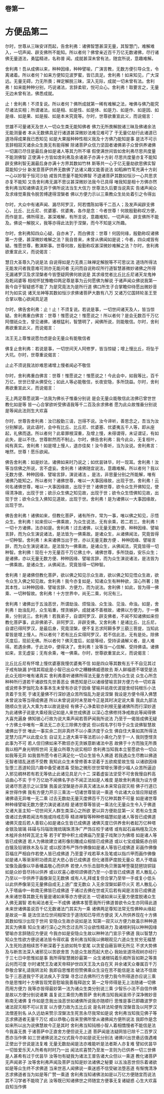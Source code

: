 <hgroup>
  <h2>卷第一</h2>
  <h1>方便品第二</h1>
</hgroup>
<p>
  尔时，世尊从三昧安详而起，告舍利弗：诸佛智慧甚深无量，其智慧门，难解难入，一切声闻、辟支佛所不能知。所以者何？佛曾亲近百千万亿无数诸佛，尽行诸佛无量道法，勇猛精进，名称普
  闻。成就甚深未曾有法，随宜所说，意趣难解。
</p>
<p>
  舍利弗！吾从成佛以来，种种因缘，种种譬喻，广演言教，无数方便引导众生，令离诸着。所以者何？如来方便知见波罗蜜，皆已具足。舍利弗！如来知见，广大深远。无量无碍，力无所畏；禅定解脱三昧，深入无际，成就一切未曾有法。舍利弗！如来能种种分别，巧说诸法，言辞柔软，悦可众心。舍利弗！取要言之，无量无边未曾有法，佛悉成就。
</p>
<p>
  止！舍利弗！不须复说。所以者何？佛所成就第一稀有难解之法，唯佛与佛乃能究尽诸法实相；所谓诸法，如是相、如是性、如是体、如是力、如是作、如是因、如是缘、如是果、如是报、如是本末究竟等。尔时，世尊欲重宣此义，而说偈言：
</p>
<div class="commentary">
  <span>世雄不可量</span
  ><span>诸天及世人</span
  ><span>一切众生类</span
  ><span>无能知佛者</span>
  <span>佛力无所畏</span
  ><span>解脱诸三昧</span
  ><span>及佛诸余法</span
  ><span>无能测量者</span>
  <span>本从无数佛</span
  ><span>具足行诸道</span
  ><span>甚深微妙法</span
  ><span>难见难可了</span>
  <span>于无量亿劫</span
  ><span>行此诸道已</span
  ><span>道场得成果</span
  ><span>我已悉知见</span>
  <span>如是大果报</span
  ><span>种种性相义</span
  ><span>我及十方佛</span
  ><span>乃能知是事</span>
  <span>是法不可示</span
  ><span>言辞相寂灭</span
  ><span>诸余众生类</span
  ><span>无有能得解</span>
  <span>除诸菩萨众</span
  ><span>信力坚固者</span
  ><span>诸佛弟子众</span
  ><span>曾供养诸佛</span>
  <span>一切漏已尽</span
  ><span>住是最后身</span
  ><span>如是诸人等</span
  ><span>其力所不堪</span>
  <span>假使满世间</span
  ><span>皆如舍利弗</span
  ><span>尽思共度量</span
  ><span>不能测佛智</span>
  <span>正使满十方</span
  ><span>皆如舍利弗</span
  ><span>及余诸弟子</span
  ><span>亦满十方刹</span>
  <span>尽思共度量</span
  ><span>亦复不能知</span>
  <span>辟支佛利智</span
  ><span>无漏最后身</span
  ><span>亦满十方界</span
  ><span>其数如竹林</span>
  <span>斯等共一心</span
  ><span>于亿无量劫</span
  ><span>欲思佛实智</span
  ><span>莫能知少分</span>
  <span>新发意菩萨</span
  ><span>供养无数佛</span
  ><span>了达诸义趣</span
  ><span>又能善说法</span>
  <span>如稻麻竹苇</span
  ><span>充满十方刹</span
  ><span>一心以妙智</span
  ><span>于恒河沙劫</span>
  <span>咸皆共思量</span
  ><span>不能知佛智</span>
  <span>不退诸菩萨</span
  ><span>其数如恒沙</span
  ><span>一心共思求</span
  ><span>亦复不能知</span>
  <span>又告舍利弗</span
  ><span>无漏不思议</span
  ><span>甚深微妙法</span
  ><span>我今已具得</span>
  <span>唯我知是相</span
  ><span>十方佛亦然</span>
  <span>舍利弗当知</span
  ><span>诸佛语无异</span
  ><span>于佛所说法</span
  ><span>当生大信力</span>
  <span>世尊法久后</span
  ><span>要当说真实</span>
  <span>告诸声闻众</span
  ><span>及求缘觉乘</span
  ><span>我令脱苦缚</span
  ><span>逮得涅槃者</span>
  <span>佛以方便力</span
  ><span>示以三乘教</span
  ><span>众生处处着</span
  ><span>引之令得出</span>
</div>
<p>
  尔时，大众中有诸声闻、漏尽阿罗汉，阿若憍陈如等千二百人；及发声闻辟支佛心，比丘、比丘尼、优婆塞、优婆夷，各作是念：今者世尊！何故殷勤称叹方便，而作是言。佛所得法，甚深难解，有所言说，意趣难知，一切声闻、辟支佛所不能及。佛说一解脱义，我等亦得此法到于涅槃，而今不知是义所趣。
</p>
<p>
  尔时，舍利弗知四众心疑，自亦未了，而白佛言：世尊！何因何缘，殷勤称叹诸佛第一方便，甚深微妙难解之法？我自昔来，未曾从佛闻如是说；今者，四众咸皆有疑。惟愿世尊，敷演斯事。世尊何故，殷勤称叹甚深微妙难解之法？尔时，舍利弗欲重宣此义，而说偈言：
</p>
<div class="commentary">
  <span>慧日大圣尊</span
  ><span>久乃说是法</span>
  <span>自说得如是</span
  ><span>力无畏三昧</span
  ><span>禅定解脱等</span
  ><span>不可思议法</span>
  <span>道场所得法</span
  ><span>无能发问者</span
  ><span>我意难可测</span
  ><span>亦无能问者</span>
  <span>无问而自说</span
  ><span>称叹所行道</span
  ><span>智慧甚微妙</span
  ><span>诸佛之所得</span>
  <span>无漏诸罗汉</span
  ><span>及求涅槃者</span
  ><span>今皆堕疑网</span
  ><span>佛何故说是</span>
  <span>其求缘觉者</span
  ><span>比丘比丘尼</span
  ><span>诸天龙鬼神</span
  ><span>及乾闼婆等</span>
  <span>相视怀犹豫</span
  ><span>瞻仰两足尊</span
  ><span>是事为云何</span
  ><span>愿佛为解说</span>
  <span>于诸声闻众</span
  ><span>佛说我第一</span
  ><span>我今自于智</span
  ><span>疑惑不能了</span>
  <span>为是究竟法</span
  ><span>为是所行道</span>
  <span>佛口所生子</span
  ><span>合掌瞻仰待</span
  ><span>愿出微妙音</span
  ><span>时为如实说</span>
  <span>诸天龙神等</span
  ><span>其数如恒沙</span
  ><span>求佛诸菩萨</span
  ><span>大数有八万</span>
  <span>又诸万亿国</span
  ><span>转轮圣王至</span
  ><span>合掌以敬心</span
  ><span>欲闻具足道</span>
</div>
<p>
  尔时，佛告舍利弗：止！止！不须复说。若说是事，一切世间诸天及人，皆当惊疑。舍利弗重白佛言：世尊！惟愿说之！惟愿说之！所以者何？是会无数百千万亿阿僧祇众生，曾见诸佛，诸根猛利，智慧明了，闻佛所说，则能敬信。尔时，舍利弗欲重宣此义，而说偈言：
</p>
<div class="commentary">
  <span>法王无上尊</span
  ><span>惟说愿勿虑</span
  ><span>是会无量众</span
  ><span>有能敬信者</span>
</div>
<p>
  佛复止舍利弗：若说是事，一切世间天人阿修罗，皆当惊疑；增上慢比丘，将坠于大坑。尔时，世尊重说偈言：
</p>
<div class="commentary">
  <span>止止不须说</span
  ><span>我法妙难思</span
  ><span>诸增上慢者</span
  ><span>闻必不敬信</span>
</div>
<p>
  尔时，舍利弗重白佛言：世尊！惟愿说之！惟愿说之！今此会中，如我等比，百千万亿，世世已曾从佛受化；如此人等必能敬信，长夜安隐，多所饶益。尔时，舍利弗欲重宣此义，而说偈言：
</p>
<div class="commentary">
  <span>无上两足尊</span
  ><span>愿说第一法</span
  ><span>我为佛长子</span
  ><span>惟垂分别说</span>
  <span>是会无量众</span
  ><span>能敬信此法</span
  ><span>佛已曾世世</span
  ><span>教化如是等</span>
  <span>皆一心合掌</span
  ><span>欲听受佛语</span
  ><span>我等千二百</span
  ><span>及余求佛者</span>
  <span>愿为此众故</span
  ><span>惟垂分别说</span
  ><span>是等闻此法</span
  ><span>则生大欢喜</span>
</div>
<p>
  尔时，世尊告舍利弗：汝已殷勤三请，岂得不说。汝今谛听，善思念之，吾当为汝分别解说。说此语时，会中有比丘、比丘尼、优婆塞、优婆夷五千人等，即从座起，礼佛而退。所以者何？此辈罪根深重，及增上慢，未得谓得，未证谓证，有如此失，是以不住。世尊默然而不制止。尔时，佛告舍利弗：我今此众，无复枝叶，纯有真实。舍利弗！如是增上慢人，退亦佳矣！汝今善听，当为汝说。舍利弗言：唯然，世尊！愿乐欲闻。
</p>
<p>
  佛告舍利弗：如是妙法，诸佛如来时乃说之；如优昙钵华，时一现耳。舍利弗！汝等当信佛之所说，言不虚妄。舍利弗！诸佛随宜说法，意趣难解。所以者何？我以无数方便、种种因缘、譬喻言辞，演说诸法
  。是法，非思量分别之所能解，唯有诸佛乃能知之。所以者何？诸佛世尊，唯以一大事因缘故，出现于世。舍利弗！云何名诸佛世尊，唯以一大事因缘故，出现于世？诸佛世尊，欲令众生开佛知见，使得清净故，出现于世；欲示众生佛之知见故，出现于世；欲令众生悟佛知见故，出现于世；欲令众生入佛知见道故，出现于世。舍利弗！是为诸佛以一大事因缘故，出现于世。
</p>
<p>
  佛告舍利弗！诸佛如来，但教化菩萨，诸有所作，常为一事，唯以佛之知见，示悟众生。舍利弗！如来但以一佛乘故，为众生说法，无有余乘，若二若三。舍利弗！一切十方诸佛，法亦如是。舍利弗！过去诸佛，以无量无数方便、种种因缘、譬喻言辞，而为众生演说诸法，是法皆为一佛乘故。是诸众生，从诸佛闻法，究竟皆得一切种智。舍利弗！未来诸佛当出于世，亦以无量无数方便
  、种种因缘、譬喻言辞，而为众生演说诸法，是法皆为一佛乘故。是诸众生，从佛闻法，究竟皆得一切种智。舍利佛！现在十方无量百千万亿佛土中，诸佛世尊，多所饶益，安乐众生；是诸佛，亦以无量无数方便、种种因缘、譬喻言辞，而为众生演说诸法，是法皆为一佛乘故。是诸众生，从佛闻法，究竟皆得一切种智。
</p>
<p>
  舍利弗！是诸佛但教化菩萨，欲以佛之知见示众生故，欲以佛之知见悟众生故，欲令众生入佛之知见故。舍利弗！我今亦复如是，知诸众生有种种欲，深心所著；随其本性，以种种因缘、譬喻言辞、方便力，而为说法。舍利佛！如此，皆为得一佛乘、一切种智故。舍利弗！十方世界中，尚无二乘，何况有三。
</p>
<p>
  舍利弗！诸佛出于五浊恶世，所谓劫浊、烦恼浊、众生浊、见浊、命浊。如是，舍利弗！劫浊乱时，众生垢重，悭贪嫉妒，成就诸不善根故，诸佛以方便力，于一佛乘，分别说三。舍利弗！若我弟子，自谓阿罗汉、辟支佛者，不闻不知诸佛如来但教化菩萨事，此非佛弟子、非阿罗汉、非辟支佛。又舍利弗！是诸比丘、比丘尼，自谓已得阿罗汉，是最后身，究竟涅槃，便不复志求阿耨多罗三藐三菩提，当知此辈皆是增上慢人。所以者何？若有比丘实得阿罗汉，若不信此法，无有是处。除佛灭度后，现前无佛。所以者何？佛灭度后，如是等经，受持读诵解义者，是人难得。若遇余佛，于此法中，便得决了。舍利弗！汝等当一心信解、受持佛语。诸佛如来，言无虚妄；无有余乘，唯一佛乘。尔时，世尊欲重宣此义，而说偈言：
</p>
<div class="commentary">
  <span>比丘比丘尼</span
  ><span>有怀增上慢</span
  ><span>优婆塞我慢</span
  ><span>优婆夷不信</span>
  <span>如是四众等</span
  ><span>其数有五千</span
  ><span>不自见其过</span
  ><span>于戒有缺漏</span>
  <span>护惜其瑕疵</span
  ><span>是小智已出</span
  ><span>众中之糟糠</span
  ><span>佛威德故去</span>
  <span>斯人鲜福德</span
  ><span>不堪受是法</span
  ><span>此众无枝叶</span
  ><span>唯有诸真实</span>
  <span>舍利弗善听</span
  ><span>诸佛所得法</span
  ><span>无量方便力</span
  ><span>而为众生说</span>
  <span>众生心所念</span
  ><span>种种所行道</span
  ><span>若干诸欲性</span
  ><span>先世善恶业</span>
  <span>佛悉知是已</span
  ><span>以诸缘譬喻</span
  ><span>言辞方便力</span
  ><span>令一切欢喜</span>
  <span>或说修多罗</span
  ><span>伽陀及本事</span
  ><span>本生未曾有</span
  ><span>亦说于因缘</span>
  <span>譬喻并祇夜</span
  ><span>优波提舍经</span
  ><span>钝根乐小法</span
  ><span>贪着于生死</span>
  <span>于诸无量佛</span
  ><span>不行深妙道</span
  ><span>众苦所恼乱</span
  ><span>为是说涅槃</span>
  <span>我设是方便</span
  ><span>令得入佛慧</span
  ><span>未曾说汝等</span
  ><span>当得成佛道</span>
  <span>所以未曾说</span
  ><span>说时未至故</span
  ><span>今正是其时</span
  ><span>决定说大乘</span>
  <span>我此九部法</span
  ><span>随顺众生说</span
  ><span>入大乘为本</span
  ><span>以故说是经</span>
  <span>有佛子心净</span
  ><span>柔软亦利根</span
  ><span>无量诸佛所</span
  ><span>而行深妙道</span>
  <span>为此诸佛子</span
  ><span>说是大乘经</span
  ><span>我记如是人</span
  ><span>来世成佛道</span>
  <span>以深心念佛</span
  ><span>修持净戒故</span
  ><span>此等闻得佛</span
  ><span>大喜充遍身</span>
  <span>佛知彼心行</span
  ><span>故为说大乘</span
  ><span>声闻若菩萨</span
  ><span>闻我所说法</span>
  <span>乃至于一偈</span
  ><span>皆成佛无疑</span>
  <span>十方佛土中</span
  ><span>唯有一乘法</span
  ><span>无二亦无三</span
  ><span>除佛方便说</span>
  <span>但以假名字</span
  ><span>引导于众生</span
  ><span>说佛智慧故</span
  ><span>诸佛出于世</span>
  <span>唯此一事实</span
  ><span>余二则非真</span
  ><span>终不以小乘</span
  ><span>济度于众生</span>
  <span>佛自住大乘</span
  ><span>如其所得法</span
  ><span>定慧力庄严</span
  ><span>以此度众生</span>
  <span>自证无上道</span
  ><span>大乘平等法</span
  ><span>若以小乘化</span
  ><span>乃至于一人</span>
  <span>我则堕悭贪</span
  ><span>此事为不可</span>
  <span>若人信归佛</span
  ><span>如来不欺诳</span
  ><span>亦无贪嫉意</span
  ><span>断诸法中恶</span>
  <span>故佛于十方</span
  ><span>而独无所畏</span
  ><span>我以相严身</span
  ><span>光明照世间</span>
  <span>无量众所尊</span
  ><span>为说实相印</span>
  <span>舍利弗当知</span
  ><span>我本立誓愿</span
  ><span>欲令一切众</span
  ><span>如我等无异</span>
  <span>如我昔所愿</span
  ><span>今者已满足</span
  ><span>化一切众生</span
  ><span>皆令入佛道</span>
  <span>若我遇众生</span
  ><span>尽教以佛道</span
  ><span>无智者错乱</span
  ><span>迷惑不受教</span>
  <span>我知此众生</span
  ><span>未曾修善本</span
  ><span>坚着于五欲</span
  ><span>痴爱故生恼</span>
  <span>以诸欲因缘</span
  ><span>坠堕三恶道</span
  ><span>轮回六趣中</span
  ><span>备受诸苦毒</span>
  <span>受胎之微形</span
  ><span>世世常增长</span
  ><span>薄德少福人</span
  ><span>众苦所逼迫</span>
  <span>入邪见稠林</span
  ><span>若有若无等</span
  ><span>依止此诸见</span
  ><span>具足六十二</span>
  <span>深着虚妄法</span
  ><span>坚受不可舍</span
  ><span>我慢自矜高</span
  ><span>谄曲心不实</span>
  <span>于千万亿劫</span
  ><span>不闻佛名字</span
  ><span>亦不闻正法</span
  ><span>如是人难度</span>
  <span>是故舍利弗</span
  ><span>我为设方便</span
  ><span>说诸尽苦道</span
  ><span>示之以涅槃</span>
  <span>我虽说涅槃</span
  ><span>是亦非真灭</span
  ><span>诸法从本来</span
  ><span>常自寂灭相</span>
  <span>佛子行道已</span
  ><span>来世得作佛</span>
  <span>我有方便力</span
  ><span>开示三乘法</span
  ><span>一切诸世尊</span
  ><span>皆说一乘道</span>
  <span>今此诸大众</span
  ><span>皆应除疑惑</span
  ><span>诸佛语无异</span
  ><span>唯一无二乘</span>
  <span>过去无数劫</span
  ><span>无量灭度佛</span
  ><span>百千万亿种</span
  ><span>其数不可量</span>
  <span>如是诸世尊</span
  ><span>种种缘譬喻</span
  ><span>无数方便力</span
  ><span>演说诸法相</span>
  <span>是诸世尊等</span
  ><span>皆说一乘法</span
  ><span>化无量众生</span
  ><span>令入于佛道</span>
  <span>又诸大圣主</span
  ><span>知一切世间</span
  ><span>天人群生类</span
  ><span>深心之所欲</span>
  <span>更以异方便</span
  ><span>助显第一义</span>
  <span>若有众生类</span
  ><span>值诸过去佛</span
  ><span>若闻法布施</span
  ><span>或持戒忍辱</span>
  <span>精进禅智等</span
  ><span>种种修福慧</span
  ><span>如是诸人等</span
  ><span>皆已成佛道</span>
  <span>诸佛灭度后</span
  ><span>若人善软心</span
  ><span>如是诸众生</span
  ><span>皆已成佛道</span>
  <span>诸佛灭度已</span
  ><span>供养舍利者</span
  ><span>起万亿种塔</span
  ><span>金银及玻璃</span>
  <span>砗磲与玛瑙</span
  ><span>玫瑰琉璃珠</span
  ><span>清净广严饰</span
  ><span>庄校于诸塔</span>
  <span>或有起石庙</span
  ><span>栴檀及沉水</span
  ><span>木榓并余材</span
  ><span>砖瓦泥土等</span>
  <span>若于旷野中</span
  ><span>积土成佛庙</span
  ><span>乃至童子戏</span
  ><span>聚沙为佛塔</span>
  <span>如是诸人等</span
  ><span>皆已成佛道</span>
  <span>若人为佛故</span
  ><span>建立诸形像</span
  ><span>刻雕成众相</span
  ><span>皆已成佛道</span>
  <span>或以七宝成</span
  ><span>鍮鉐赤白铜</span
  ><span>白镴及铅锡</span
  ><span>铁木及与泥</span>
  <span>或以胶漆布</span
  ><span>严饰作佛像</span
  ><span>如是诸人等</span
  ><span>皆已成佛道</span>
  <span>彩画作佛像</span
  ><span>百福庄严相</span
  ><span>自作若使人</span
  ><span>皆已成佛道</span>
  <span>乃至童子戏</span
  ><span>若草木及笔</span
  ><span>或以指爪甲</span
  ><span>而画作佛像</span>
  <span>如是诸人等</span
  ><span>渐渐积功德</span
  ><span>具足大悲心</span
  ><span>皆已成佛道</span>
  <span>但化诸菩萨</span
  ><span>度脱无量众</span>
  <span>若人于塔庙</span
  ><span>宝像及画像</span
  ><span>以华香幡盖</span
  ><span>敬心而供养</span>
  <span>若使人作乐</span
  ><span>击鼓吹角贝</span
  ><span>箫笛琴箜篌</span
  ><span>琵琶铙铜钹</span>
  <span>如是众妙音</span
  ><span>尽持以供养</span>
  <span>或以欢喜心</span
  ><span>歌呗颂佛德</span
  ><span>乃至一小音</span
  ><span>皆已成佛道</span>
  <span>若人散乱心</span
  ><span>乃至以一华</span
  ><span>供养于画像</span
  ><span>渐见无数佛</span>
  <span>或有人礼拜</span
  ><span>或复但合掌</span
  ><span>乃至举一手</span
  ><span>或复小低头</span>
  <span>以此供养像</span
  ><span>渐见无量佛</span
  ><span>自成无上道</span
  ><span>广度无数众</span>
  <span>入无余涅槃</span
  ><span>如薪尽火灭</span>
  <span>若人散乱心</span
  ><span>入于塔庙中</span
  ><span>一称南无佛</span
  ><span>皆已成佛道</span>
  <span>于诸过去佛</span
  ><span>在世或灭后</span
  ><span>若有闻是法</span
  ><span>皆已成佛道</span>
  <span>未来诸世尊</span
  ><span>其数无有量</span
  ><span>是诸如来等</span
  ><span>亦方便说法</span>
  <span>一切诸如来</span
  ><span>以无量方便</span
  ><span>度脱诸众生</span
  ><span>入佛无漏智</span>
  <span>若有闻法者</span
  ><span>无一不成佛</span>
  <span>诸佛本誓愿</span
  ><span>我所行佛道</span
  ><span>普欲令众生</span
  ><span>亦同得此道</span>
  <span>未来世诸佛</span
  ><span>虽说百千亿</span
  ><span>无数诸法门</span
  ><span>其实为一乘</span>
  <span>诸佛两足尊</span
  ><span>知法常无性</span
  ><span>佛种从缘起</span
  ><span>是故说一乘</span>
  <span>是法住法位</span
  ><span>世间相常住</span
  ><span>于道场知已</span
  ><span>导师方便说</span>
  <span>天人所供养</span
  ><span>现在十方佛</span
  ><span>其数如恒沙</span
  ><span>出现于世间</span>
  <span>安隐众生故</span
  ><span>亦说如是法</span>
  <span>知第一寂灭</span
  ><span>以方便力故</span
  ><span>虽示种种道</span
  ><span>其实为佛乘</span>
  <span>知众生诸行</span
  ><span>深心之所念</span
  ><span>过去所习业</span
  ><span>欲性精进力</span>
  <span>及诸根利钝</span
  ><span>以种种因缘</span
  ><span>譬喻亦言辞</span
  ><span>随应方便说</span>
  <span>今我亦如是</span
  ><span>安隐众生故</span
  ><span>以种种法门</span
  ><span>宣示于佛道</span>
  <span>我以智慧力</span
  ><span>知众生性欲</span
  ><span>方便说诸法</span
  ><span>皆令得欢喜</span>
  <span>舍利弗当知</span
  ><span>我以佛眼观</span
  ><span>见六道众生</span
  ><span>贫穷无福慧</span>
  <span>入生死险道</span
  ><span>相续苦不断</span
  ><span>深着于五欲</span
  ><span>如牦牛爱尾</span>
  <span>以贪爱自蔽</span
  ><span>盲暝无所见</span>
  <span>不求大势佛</span
  ><span>及与断苦法</span
  ><span>深入诸邪见</span
  ><span>以苦欲舍苦</span>
  <span>为是众生故</span
  ><span>而起大悲心</span>
  <span>我始坐道场</span
  ><span>观树亦经行</span
  ><span>于三七日中</span
  ><span>思惟如是事</span>
  <span>我所得智慧</span
  ><span>微妙最第一</span>
  <span>众生诸根钝</span
  ><span>着乐痴所盲</span
  ><span>如斯之等类</span
  ><span>云何而可度</span>
  <span>尔时诸梵王</span
  ><span>及诸天帝释</span
  ><span>护世四天王</span
  ><span>及大自在天</span>
  <span>并余诸天众</span
  ><span>眷属百千万</span
  ><span>恭敬合掌礼</span
  ><span>请我转法轮</span>
  <span>我即自思惟</span
  ><span>若但赞佛乘</span
  ><span>众生没在苦</span
  ><span>不能信是法</span>
  <span>破法不信故</span
  ><span>坠于三恶道</span
  ><span>我宁不说法</span
  ><span>疾入于涅槃</span>
  <span>寻念过去佛</span
  ><span>所行方便力</span
  ><span>我今所得道</span
  ><span>亦应说三乘</span>
  <span>作是思惟时</span
  ><span>十方佛皆现</span
  ><span>梵音慰喻我</span
  ><span>善哉释迦文</span>
  <span>第一之导师</span
  ><span>得是无上法</span
  ><span>随诸一切佛</span
  ><span>而用方便力</span>
  <span>我等亦皆得</span
  ><span>最妙第一法</span
  ><span>为诸众生类</span
  ><span>分别说三乘</span>
  <span>少智乐小法</span
  ><span>不自信作佛</span
  ><span>是故以方便</span
  ><span>分别说诸果</span>
  <span>虽复说三乘</span
  ><span>但为教菩萨</span>
  <span>舍利弗当知</span
  ><span>我闻圣师子</span
  ><span>深净微妙音</span
  ><span>称南无诸佛</span>
  <span>复作如是念</span
  ><span>我出浊恶世</span
  ><span>如诸佛所说</span
  ><span>我亦随顺行</span>
  <span>思惟是事已</span
  ><span>即趣波罗奈</span
  ><span>诸法寂灭相</span
  ><span>不可以言宣</span>
  <span>以方便力故</span
  ><span>为五比丘说</span>
  <span>是名转法轮</span
  ><span>便有涅槃音</span
  ><span>及以阿罗汉</span
  ><span>法僧差别名</span>
  <span>从久远劫来</span
  ><span>赞示涅槃法</span
  ><span>生死苦永尽</span
  ><span>我常如是说</span>
  <span>舍利弗当知</span
  ><span>我见佛子等</span
  ><span>志求佛道者</span
  ><span>无量千万亿</span>
  <span>咸以恭敬心</span
  ><span>皆来至佛所</span
  ><span>曾从诸佛闻</span
  ><span>方便所说法</span>
  <span>我即作是念</span
  ><span>如来所以出</span
  ><span>为说佛慧故</span
  ><span>今正是其时</span>
  <span>舍利弗当知</span
  ><span>钝根小智人</span
  ><span>着相憍慢者</span
  ><span>不能信是法</span>
  <span>今我喜无畏</span>
  <span>于诸菩萨中</span
  ><span>正直舍方便</span
  ><span>但说无上道</span>
  <span>菩萨闻是法</span
  ><span>疑网皆已除</span
  ><span>千二百罗汉</span
  ><span>悉亦当作佛</span>
  <span>如三世诸佛</span
  ><span>说法之仪式</span
  ><span>我今亦如是</span
  ><span>说无分别法</span>
  <span>诸佛兴出世</span
  ><span>悬远值遇难</span
  ><span>正使出于世</span
  ><span>说是法复难</span>
  <span>无量无数劫</span
  ><span>闻是法亦难</span
  ><span>能听是法者</span
  ><span>斯人亦复难</span>
  <span>譬如优昙华</span
  ><span>一切皆爱乐</span
  ><span>天人所希有</span
  ><span>时时乃一出</span>
  <span>闻法欢喜赞</span
  ><span>乃至发一言</span
  ><span>则为已供养</span
  ><span>一切三世佛</span>
  <span>是人甚希有</span
  ><span>过于优昙华</span>
  <span>汝等勿有疑</span
  ><span>我为诸法王</span
  ><span>普告诸大众</span
  ><span>但以一乘道</span>
  <span>教化诸菩萨</span
  ><span>无声闻弟子</span>
  <span>汝等舍利弗</span
  ><span>声闻及菩萨</span
  ><span>当知是妙法</span
  ><span>诸佛之秘要</span>
  <span>以五浊恶世</span
  ><span>但乐着诸欲</span
  ><span>如是等众生</span
  ><span>终不求佛道</span>
  <span>当来世恶人</span
  ><span>闻佛说一乘</span
  ><span>迷惑不信受</span
  ><span>破法堕恶道</span>
  <span>有惭愧清净</span
  ><span>志求佛道者</span
  ><span>当为如是等</span
  ><span>广赞一乘道</span>
  <span>舍利弗当知</span
  ><span>诸佛法如是</span
  ><span>以万亿方便</span
  ><span>随宜而说法</span>
  <span>其不习学者</span
  ><span>不能晓了此</span>
  <span>汝等既已知</span
  ><span>诸佛世之师</span
  ><span>随宜方便事</span
  ><span>无复诸疑惑</span>
  <span>心生大欢喜</span
  ><span>自知当作佛</span>
</div>
